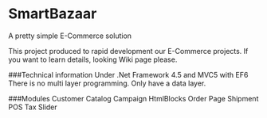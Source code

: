 # SmartBazaar
A pretty simple E-Commerce solution

This project produced to rapid development our E-Commerce projects. If you want to learn details, looking Wiki page please.

###Technical information
Under .Net Framework 4.5 and MVC5 with EF6
There is no multi layer programming. Only have a data layer.

###Modules
Customer
Catalog
Campaign
HtmlBlocks
Order
Page
Shipment
POS
Tax
Slider
